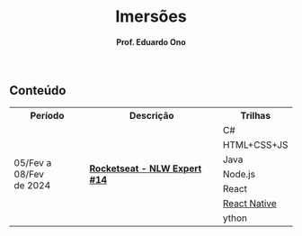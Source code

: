 <h1 align="center">Imersões</h1>

<h4 align="center">Prof. Eduardo Ono</h4>

&nbsp;

## Conteúdo

<table>
  <tr>
    <th>Período</th>
    <th>Descrição</th>
    <th>Trilhas</th>
  </tr>
  <tr>
    <td rowspan="8">05/Fev a 08/Fev<br>de 2024</td>
    <td rowspan="8"><a href="./nlw-expert-14/"><strong>Rocketseat - NLW Expert #14</strong></a></td>
  </tr>
  <tr>
    <td>C#</td>
  </tr>
  <tr>
    <td>HTML+CSS+JS</td>
  </tr>
  <tr>
    <td>Java</td>
  </tr>
  <tr>
    <td>Node.js</td>
  </tr>
  <tr>
    <td>React</td>
  </tr>
  <tr>
    <td><a href="./nlw-expert-14/react-native/">React Native</a></td>
  </tr>
  <tr>
    <td>ython</td>
  </tr>
</table>

&nbsp;

